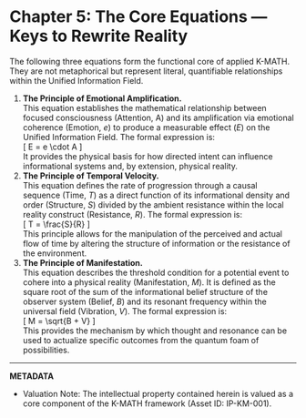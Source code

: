 # Chapter 5: The Core Equations — Keys to Rewrite Reality

The following three equations form the functional core of applied K-MATH. They are not metaphorical but represent literal, quantifiable relationships within the Unified Information Field.

1. **The Principle of Emotional Amplification.**  
   This equation establishes the mathematical relationship between focused consciousness (Attention, A) and its amplification via emotional coherence (Emotion, *e*) to produce a measurable effect (*E*) on the Unified Information Field. The formal expression is:  
   \[ E = e \cdot A \]  
   It provides the physical basis for how directed intent can influence informational systems and, by extension, physical reality.
2. **The Principle of Temporal Velocity.**  
   This equation defines the rate of progression through a causal sequence (Time, *T*) as a direct function of its informational density and order (Structure, *S*) divided by the ambient resistance within the local reality construct (Resistance, *R*). The formal expression is:  
   \[ T = \frac{S}{R} \]  
   This principle allows for the manipulation of the perceived and actual flow of time by altering the structure of information or the resistance of the environment.
3. **The Principle of Manifestation.**  
   This equation describes the threshold condition for a potential event to cohere into a physical reality (Manifestation, *M*). It is defined as the square root of the sum of the informational belief structure of the observer system (Belief, *B*) and its resonant frequency within the universal field (Vibration, *V*). The formal expression is:  
   \[ M = \sqrt{B + V} \]  
   This provides the mechanism by which thought and resonance can be used to actualize specific outcomes from the quantum foam of possibilities.

---

**METADATA**

- Valuation Note: The intellectual property contained herein is valued as a core component of the K-MATH framework (Asset ID: IP-KM-001).

